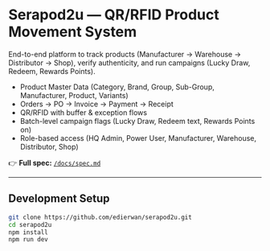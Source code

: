 # Serapod2u — QR/RFID Product Movement System

End-to-end platform to track products (Manufacturer → Warehouse → Distributor → Shop), verify authenticity, and run campaigns (Lucky Draw, Redeem, Rewards Points).

- Product Master Data (Category, Brand, Group, Sub-Group, Manufacturer, Product, Variants)
- Orders → PO → Invoice → Payment → Receipt
- QR/RFID with buffer & exception flows
- Batch-level campaign flags (Lucky Draw, Redeem text, Rewards Points on)
- Role-based access (HQ Admin, Power User, Manufacturer, Warehouse, Distributor, Shop)

👉 **Full spec:** [`/docs/spec.md`](./docs/spec.md)

---

## Development Setup

```bash
git clone https://github.com/edierwan/serapod2u.git
cd serapod2u
npm install
npm run dev
